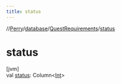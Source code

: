 ```yaml
---
title: status
---
```

//[Perry](../../../index.html)/[database](../index.html)/[QuestRequirements](index.html)/[status](status.html)



# status



[jvm]\
val [status](status.html): Column&lt;[Int](https://kotlinlang.org/api/latest/jvm/stdlib/kotlin/-int/index.html)&gt;




